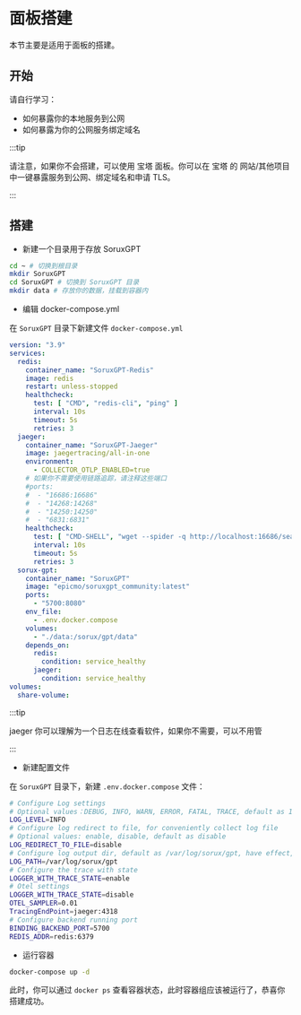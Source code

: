 # 面板搭建

本节主要是适用于面板的搭建。

## 开始

请自行学习：

- 如何暴露你的本地服务到公网
- 如何暴露为你的公网服务绑定域名

:::tip

请注意，如果你不会搭建，可以使用 宝塔 面板。你可以在 宝塔 的 网站/其他项目 中一键暴露服务到公网、绑定域名和申请 TLS。

:::

## 搭建

- 新建一个目录用于存放 SoruxGPT

```bash
cd ~ # 切换到根目录
mkdir SoruxGPT 
cd SoruxGPT # 切换到 SoruxGPT 目录
mkdir data # 存放你的数据，挂载到容器内
```

- 编辑 docker-compose.yml

在 `SoruxGPT` 目录下新建文件 `docker-compose.yml`

```yaml
version: "3.9"
services:
  redis:
    container_name: "SoruxGPT-Redis"
    image: redis
    restart: unless-stopped
    healthcheck:
      test: [ "CMD", "redis-cli", "ping" ]
      interval: 10s
      timeout: 5s
      retries: 3
  jaeger:
    container_name: "SoruxGPT-Jaeger"
    image: jaegertracing/all-in-one
    environment:
      - COLLECTOR_OTLP_ENABLED=true
    # 如果你不需要使用链路追踪，请注释这些端口
    #ports:
    #  - "16686:16686"
    #  - "14268:14268"
    #  - "14250:14250"
    #  - "6831:6831"
    healthcheck:
      test: [ "CMD-SHELL", "wget --spider -q http://localhost:16686/search || exit 1" ]
      interval: 10s
      timeout: 5s
      retries: 3
  sorux-gpt:
    container_name: "SoruxGPT"
    image: "epicmo/soruxgpt_community:latest"
    ports:
      - "5700:8080"
    env_file:
      - .env.docker.compose
    volumes:
      - "./data:/sorux/gpt/data"
    depends_on:
      redis:
        condition: service_healthy
      jaeger:
        condition: service_healthy
volumes:
  share-volume:
```

:::tip

jaeger 你可以理解为一个日志在线查看软件，如果你不需要，可以不用管

:::

- 新建配置文件

在 `SoruxGPT` 目录下，新建 `.env.docker.compose` 文件：

```bash
# Configure Log settings
# Optional values：DEBUG, INFO, WARN, ERROR, FATAL, TRACE, default as INFO
LOG_LEVEL=INFO
# Configure log redirect to file, for conveniently collect log file
# Optional values: enable, disable, default as disable
LOG_REDIRECT_TO_FILE=disable
# Configure log output dir, default as /var/log/sorux/gpt, have effect, when LogRedirectToFile is equal to enable
LOG_PATH=/var/log/sorux/gpt
# Configure the trace with state
LOGGER_WITH_TRACE_STATE=enable
# Otel settings
LOGGER_WITH_TRACE_STATE=disable
OTEL_SAMPLER=0.01
TracingEndPoint=jaeger:4318
# Configure backend running port
BINDING_BACKEND_PORT=5700
REDIS_ADDR=redis:6379
```

- 运行容器

```bash
docker-compose up -d
```

此时，你可以通过 `docker ps` 查看容器状态，此时容器组应该被运行了，恭喜你搭建成功。
